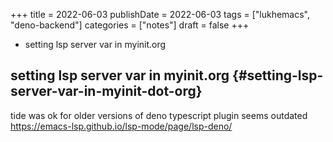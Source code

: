 +++
title = 2022-06-03
publishDate = 2022-06-03
tags = ["lukhemacs", "deno-backend"]
categories = ["notes"]
draft = false
+++

-   setting lsp server var in myinit.org

<!--more-->


## setting lsp server var in myinit.org {#setting-lsp-server-var-in-myinit-dot-org}

tide was ok for older versions of deno
typescript plugin seems outdated
<https://emacs-lsp.github.io/lsp-mode/page/lsp-deno/>
